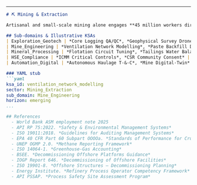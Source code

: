 
---

```markdown
# ⛏️ Mining & Extraction

Artisanal and small‑scale mining alone engages **45 million workers directly, 315 million indirectly** across 80 countries.

## Sub‑domains & Illustrative KSAs
| Exploration_Geotech | *Core Logging QA/QC*, *Geophysical Survey Drone Ops* |
| Mine_Engineering | *Ventilation Network Modelling*, *Paste Backfill Design* |
| Mineral_Processing | *Flotation Circuit Tuning*, *Tailings Water Balance* |
| HSE_Compliance | *ICMM Critical Controls*, *CSR Community Consent* |
| Automation_Digital | *Autonomous Haulage T‑&‑C*, *Mine Digital‑Twin* |

### YAML stub
```yaml
ksa_id: ventilation_network_modelling
sector: Mining_Extraction
sub_domain: Mine_Engineering
horizon: emerging
...

## References
  - World Bank ASM employment note 2025
  - API RP 75:2022. *Safety & Environmental Management Systems*
  - ISO 19011:2018. *Guidelines for Auditing Management Systems*
  - EPA 40 CFR Part 60 Subpart OOOOa. *Standards of Performance for Crude Oil and Natural Gas Facilities*
  - UNEP OGMP 2.0. *Methane Reporting Framework*
  - ISO 14064‑1. *Greenhouse‑Gas Accounting*
  - BSEE. *Decommissioning Offshore Platforms Guidance*
  - IOGP Report 646. *Decommissioning of Offshore Facilities*
  - ISO 19901‑8. *Offshore Structures — Decommissioning Planning*
  - Energy Institute. *Refinery Process Operator Competency Framework*
  - API PSSAP. *Process Safety Site Assessment Program*